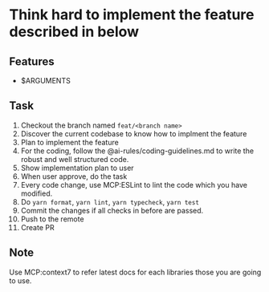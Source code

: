 # Think hard to implement the feature described in below

## Features

- $ARGUMENTS

## Task

1. Checkout the branch named `feat/<branch name>`
2. Discover the current codebase to know how to implment the feature
3. Plan to implement the feature
4. For the coding, follow the @ai-rules/coding-guidelines.md to write the robust and well structured code.
5. Show implementation plan to user
6. When user approve, do the task
7. Every code change, use MCP:ESLint to lint the code which you have modified.
8. Do `yarn format`, `yarn lint`, `yarn typecheck`, `yarn test`
9. Commit the changes if all checks in before are passed.
10. Push to the remote
11. Create PR

## Note

Use MCP:context7 to refer latest docs for each libraries those you are going to use.
